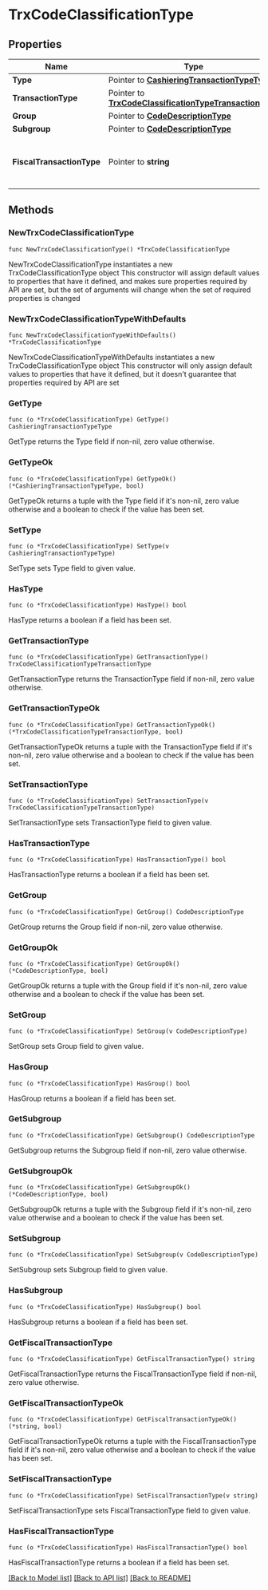 # TrxCodeClassificationType

## Properties

Name | Type | Description | Notes
------------ | ------------- | ------------- | -------------
**Type** | Pointer to [**CashieringTransactionTypeType**](CashieringTransactionTypeType.md) |  | [optional] 
**TransactionType** | Pointer to [**TrxCodeClassificationTypeTransactionType**](TrxCodeClassificationTypeTransactionType.md) |  | [optional] 
**Group** | Pointer to [**CodeDescriptionType**](CodeDescriptionType.md) |  | [optional] 
**Subgroup** | Pointer to [**CodeDescriptionType**](CodeDescriptionType.md) |  | [optional] 
**FiscalTransactionType** | Pointer to **string** | Transaction code type for fiscal printing purposes. | [optional] 

## Methods

### NewTrxCodeClassificationType

`func NewTrxCodeClassificationType() *TrxCodeClassificationType`

NewTrxCodeClassificationType instantiates a new TrxCodeClassificationType object
This constructor will assign default values to properties that have it defined,
and makes sure properties required by API are set, but the set of arguments
will change when the set of required properties is changed

### NewTrxCodeClassificationTypeWithDefaults

`func NewTrxCodeClassificationTypeWithDefaults() *TrxCodeClassificationType`

NewTrxCodeClassificationTypeWithDefaults instantiates a new TrxCodeClassificationType object
This constructor will only assign default values to properties that have it defined,
but it doesn't guarantee that properties required by API are set

### GetType

`func (o *TrxCodeClassificationType) GetType() CashieringTransactionTypeType`

GetType returns the Type field if non-nil, zero value otherwise.

### GetTypeOk

`func (o *TrxCodeClassificationType) GetTypeOk() (*CashieringTransactionTypeType, bool)`

GetTypeOk returns a tuple with the Type field if it's non-nil, zero value otherwise
and a boolean to check if the value has been set.

### SetType

`func (o *TrxCodeClassificationType) SetType(v CashieringTransactionTypeType)`

SetType sets Type field to given value.

### HasType

`func (o *TrxCodeClassificationType) HasType() bool`

HasType returns a boolean if a field has been set.

### GetTransactionType

`func (o *TrxCodeClassificationType) GetTransactionType() TrxCodeClassificationTypeTransactionType`

GetTransactionType returns the TransactionType field if non-nil, zero value otherwise.

### GetTransactionTypeOk

`func (o *TrxCodeClassificationType) GetTransactionTypeOk() (*TrxCodeClassificationTypeTransactionType, bool)`

GetTransactionTypeOk returns a tuple with the TransactionType field if it's non-nil, zero value otherwise
and a boolean to check if the value has been set.

### SetTransactionType

`func (o *TrxCodeClassificationType) SetTransactionType(v TrxCodeClassificationTypeTransactionType)`

SetTransactionType sets TransactionType field to given value.

### HasTransactionType

`func (o *TrxCodeClassificationType) HasTransactionType() bool`

HasTransactionType returns a boolean if a field has been set.

### GetGroup

`func (o *TrxCodeClassificationType) GetGroup() CodeDescriptionType`

GetGroup returns the Group field if non-nil, zero value otherwise.

### GetGroupOk

`func (o *TrxCodeClassificationType) GetGroupOk() (*CodeDescriptionType, bool)`

GetGroupOk returns a tuple with the Group field if it's non-nil, zero value otherwise
and a boolean to check if the value has been set.

### SetGroup

`func (o *TrxCodeClassificationType) SetGroup(v CodeDescriptionType)`

SetGroup sets Group field to given value.

### HasGroup

`func (o *TrxCodeClassificationType) HasGroup() bool`

HasGroup returns a boolean if a field has been set.

### GetSubgroup

`func (o *TrxCodeClassificationType) GetSubgroup() CodeDescriptionType`

GetSubgroup returns the Subgroup field if non-nil, zero value otherwise.

### GetSubgroupOk

`func (o *TrxCodeClassificationType) GetSubgroupOk() (*CodeDescriptionType, bool)`

GetSubgroupOk returns a tuple with the Subgroup field if it's non-nil, zero value otherwise
and a boolean to check if the value has been set.

### SetSubgroup

`func (o *TrxCodeClassificationType) SetSubgroup(v CodeDescriptionType)`

SetSubgroup sets Subgroup field to given value.

### HasSubgroup

`func (o *TrxCodeClassificationType) HasSubgroup() bool`

HasSubgroup returns a boolean if a field has been set.

### GetFiscalTransactionType

`func (o *TrxCodeClassificationType) GetFiscalTransactionType() string`

GetFiscalTransactionType returns the FiscalTransactionType field if non-nil, zero value otherwise.

### GetFiscalTransactionTypeOk

`func (o *TrxCodeClassificationType) GetFiscalTransactionTypeOk() (*string, bool)`

GetFiscalTransactionTypeOk returns a tuple with the FiscalTransactionType field if it's non-nil, zero value otherwise
and a boolean to check if the value has been set.

### SetFiscalTransactionType

`func (o *TrxCodeClassificationType) SetFiscalTransactionType(v string)`

SetFiscalTransactionType sets FiscalTransactionType field to given value.

### HasFiscalTransactionType

`func (o *TrxCodeClassificationType) HasFiscalTransactionType() bool`

HasFiscalTransactionType returns a boolean if a field has been set.


[[Back to Model list]](../README.md#documentation-for-models) [[Back to API list]](../README.md#documentation-for-api-endpoints) [[Back to README]](../README.md)


